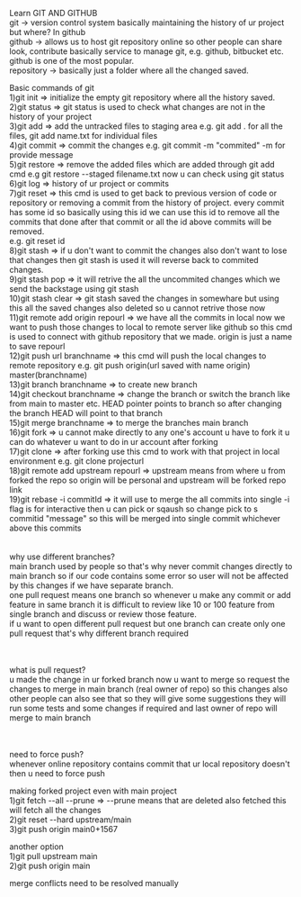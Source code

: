 Learn GIT AND GITHUB<br/>
git -> version control system basically maintaining the history of ur project but where? In github<br/>
github -> allows us to host git repository online so other people can share look, contribute basically service to manage git, e.g. github, bitbucket etc. github is one of the most popular.<br/>
repository -> basically just a folder where all the changed saved.<br/>

Basic commands of git<br/>
1)git init => initialize the empty git repository where all the history saved.<br/>
2)git status => git status is used to check what changes are not in the history of your project<br/>
3)git add => add the untracked files to staging area e.g. git add . for all the files, git add name.txt for individual files<br/>
4)git commit => commit the changes e.g. git commit -m "commited" -m for provide message<br/>
5)git restore => remove the added files which are added through git add cmd e.g git restore --staged filename.txt now u can check using git status<br/>
6)git log => history of ur project or commits<br/>
7)git reset => this cmd is used to get back to previous version of code or repository or removing a commit from the history of project. every commit has some id so basically using this id we can use this id to remove all the commits that done after that commit or all the id above commits will be removed.<br/>
e.g. git reset id<br/>
8)git stash => if u don't want to commit the changes also don't want to lose that changes then git stash is used it will reverse back to commited changes.<br/>
9)git stash pop => it will retrive the all the uncommited changes which we send the backstage using git stash<br/>
10)git stash clear => git stash saved the changes in somewhare but using this all the saved changes also deleted so u cannot retrive those now<br/>
11)git remote add origin repourl => we have all the commits in local now we want to push those changes to local to remote server like github so this cmd is used to connect with github repository that we made. origin is just a name to save repourl<br/>
12)git push url branchname => this cmd will push the local changes to remote repository e.g. git push origin(url saved with name origin) master(branchname)<br/>
13)git branch branchname => to create new branch<br/>
14)git checkout branchname => change the branch or switch the branch like from main to master etc. HEAD pointer points to branch so after changing the branch HEAD will point to that branch<br/>
15)git merge branchname => to merge the branches main branch<br/>
16)git fork => u cannot make directly to any one's account u have to fork it u can do whatever u want to do in ur account after forking<br/>
17)git clone => after forking use this cmd to work with that project in local environment e.g. git clone projecturl<br/>
18)git remote add upstream repourl => upstream means from where u from forked the repo so origin will be personal and upstream will be forked repo link<br/>
19)git rebase -i commitId => it will use to merge the all commits into single -i flag is for interactive then u can pick or sqaush so change pick to s commitid "message" so this will be merged into single commit whichever above this commits<br/><br/><br/>
why use different branches?<br/>
main branch used by people so that's why never commit changes directly to main branch so if our code contains some error so user will not be affected by this changes if we have separate branch.<br/> one pull request means one branch so whenever u make any commit or add feature in same branch it is difficult to review like 10 or 100 feature from single branch and discuss or review those feature.<br/> if u want to open different pull request but one branch can create only one pull request that's why different branch required<br/><br/><br/>

what is pull request?<br/>
u made the change in ur forked branch now u want to merge so request the changes to merge in main branch (real owner of repo) so this changes also other people can also see that so they will give some suggestions they will run some tests and some changes if required and last owner of repo will merge to main branch<br/><br/><br/>

need to force push?<br/>
whenever online repository contains commit that ur local repository doesn't then u need to force push<br/>

making forked project even with main project<br/>
1)git fetch --all --prune => --prune means that are deleted also fetched this will fetch all the changes<br/>
2)git reset --hard upstream/main<br/>
3)git push origin main0+1567<br/>

another option<br/>
1)git pull upstream main<br/>
2)git push origin main<br/>

merge conflicts need to be resolved manually<br/>
